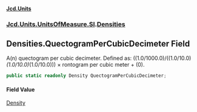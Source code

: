 #### [Jcd.Units](index.md 'index')
### [Jcd.Units.UnitsOfMeasure.SI](Jcd.Units.UnitsOfMeasure.SI.md 'Jcd.Units.UnitsOfMeasure.SI').[Densities](Densities.md 'Jcd.Units.UnitsOfMeasure.SI.Densities')

## Densities.QuectogramPerCubicDecimeter Field

A(n) quectogram per cubic decimeter. Defined as: ((1.0/1000.0)/((1.0/10.0)*(1.0/10.0)*(1.0/10.0))) × rontogram per cubic meter + (0).

```csharp
public static readonly Density QuectogramPerCubicDecimeter;
```

#### Field Value
[Density](Density.md 'Jcd.Units.UnitTypes.Density')
